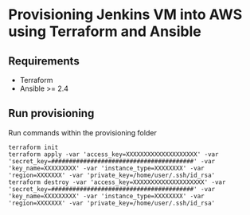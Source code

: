 # Provisioning Jenkins VM into AWS  using Terraform and Ansible

## Requirements
* Terraform
* Ansible >= 2.4

## Run provisioning
Run commands within the provisioning folder

    terraform init
    terraform apply -var 'access_key=XXXXXXXXXXXXXXXXXXXX' -var 'secret_key=########################################' -var 'key_name=XXXXXXXXX' -var 'instance_type=XXXXXXXX' -var 'region=XXXXXXX' -var 'private_key=/home/user/.ssh/id_rsa'
    terraform destroy -var 'access_key=XXXXXXXXXXXXXXXXXXXX' -var 'secret_key=########################################' -var 'key_name=XXXXXXXXX' -var 'instance_type=XXXXXXXX' -var 'region=XXXXXXX' -var 'private_key=/home/user/.ssh/id_rsa'
